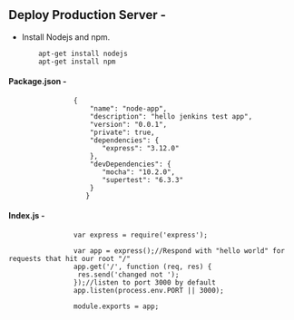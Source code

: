 # 
## Deploy Production Server -
- Install Nodejs and npm.

          apt-get install nodejs
          apt-get install npm



  
#### Package.json -


                    {
                        "name": "node-app",
                        "description": "hello jenkins test app",
                        "version": "0.0.1",
                        "private": true,
                        "dependencies": {
                           "express": "3.12.0"
                        },
                        "devDependencies": {
                           "mocha": "10.2.0",
                           "supertest": "6.3.3"
                        }
                       } 





#### Index.js -

                    var express = require('express');
                     
                    var app = express();//Respond with "hello world" for requests that hit our root "/"
                    app.get('/', function (req, res) {
                     res.send('changed not ');
                    });//listen to port 3000 by default
                    app.listen(process.env.PORT || 3000);
                     
                    module.exports = app;
                     

